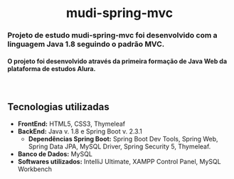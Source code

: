 <h1 align="center">mudi-spring-mvc</h1>

<h3>Projeto de estudo mudi-spring-mvc foi desenvolvido com a linguagem Java 1.8 seguindo o padrão MVC.</h3>

<h4>O projeto foi desenvolvido através da primeira formação de Java Web da plataforma de estudos Alura.</h4><br>

## Tecnologias utilizadas
- **FrontEnd:** HTML5, CSS3, Thymeleaf
- **BackEnd:** Java v. 1.8 e Spring Boot v. 2.3.1
  - **Dependências Spring Boot:** Spring Boot Dev Tools, Spring Web, Spring Data JPA, MySQL Driver, Spring Security 5, Thymeleaf.
- **Banco de Dados:** MySQL
- **Softwares utilizados:** IntelliJ Ultimate, XAMPP Control Panel, MySQL Workbench



